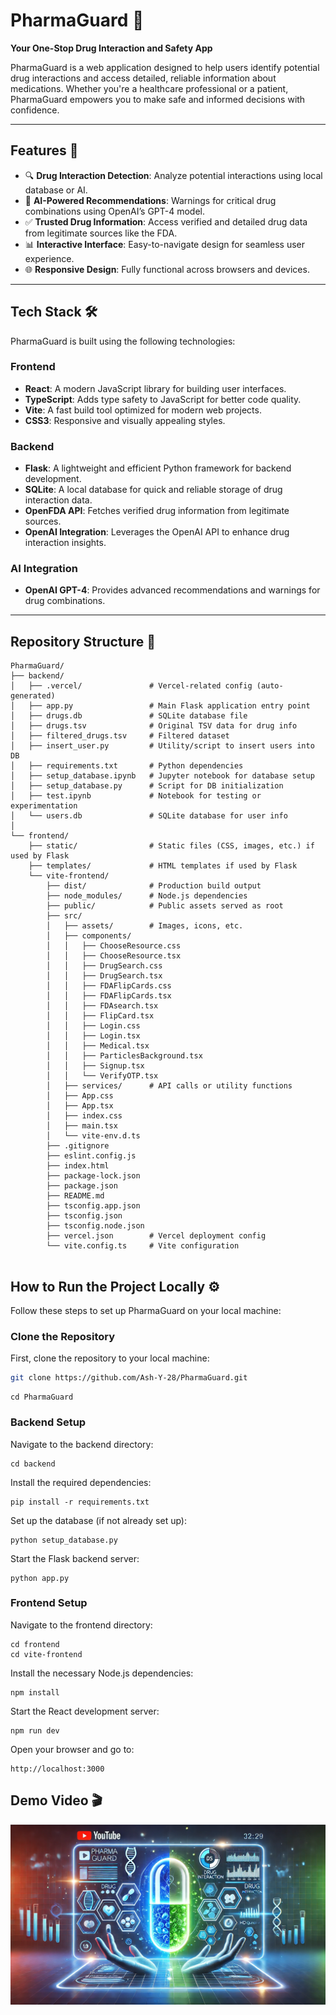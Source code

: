 # PharmaGuard 💊
**Your One-Stop Drug Interaction and Safety App**

PharmaGuard is a web application designed to help users identify potential drug interactions and access detailed, reliable information about medications. Whether you're a healthcare professional or a patient, PharmaGuard empowers you to make safe and informed decisions with confidence.

---

## Features 🌟
- 🔍 **Drug Interaction Detection**: Analyze potential interactions using local database or AI.
- 🧠 **AI-Powered Recommendations**: Warnings for critical drug combinations using OpenAI’s GPT-4 model.
- ✅ **Trusted Drug Information**: Access verified and detailed drug data from legitimate sources like the FDA.
- 📊 **Interactive Interface**: Easy-to-navigate design for seamless user experience.
- 🌐 **Responsive Design**: Fully functional across browsers and devices.

---

## Tech Stack 🛠️ 
PharmaGuard is built using the following technologies:

### Frontend
- **React**: A modern JavaScript library for building user interfaces.
- **TypeScript**: Adds type safety to JavaScript for better code quality.
- **Vite**: A fast build tool optimized for modern web projects.
- **CSS3**: Responsive and visually appealing styles.

### Backend
- **Flask**: A lightweight and efficient Python framework for backend development.
- **SQLite**: A local database for quick and reliable storage of drug interaction data.
- **OpenFDA API**: Fetches verified drug information from legitimate sources.
- **OpenAI Integration**: Leverages the OpenAI API to enhance drug interaction insights.

### AI Integration
- **OpenAI GPT-4**: Provides advanced recommendations and warnings for drug combinations.

---

## Repository Structure 📁

```
PharmaGuard/
├── backend/
│   ├── .vercel/               # Vercel-related config (auto-generated)
│   ├── app.py                 # Main Flask application entry point
│   ├── drugs.db               # SQLite database file
│   ├── drugs.tsv              # Original TSV data for drug info
│   ├── filtered_drugs.tsv     # Filtered dataset
│   ├── insert_user.py         # Utility/script to insert users into DB
│   ├── requirements.txt       # Python dependencies
│   ├── setup_database.ipynb   # Jupyter notebook for database setup
│   ├── setup_database.py      # Script for DB initialization
│   ├── test.ipynb             # Notebook for testing or experimentation
│   └── users.db               # SQLite database for user info
│
└── frontend/
    ├── static/                # Static files (CSS, images, etc.) if used by Flask
    ├── templates/             # HTML templates if used by Flask
    └── vite-frontend/
        ├── dist/              # Production build output
        ├── node_modules/      # Node.js dependencies
        ├── public/            # Public assets served as root
        ├── src/
        │   ├── assets/        # Images, icons, etc.
        │   ├── components/
        │   │   ├── ChooseResource.css
        │   │   ├── ChooseResource.tsx
        │   │   ├── DrugSearch.css
        │   │   ├── DrugSearch.tsx
        │   │   ├── FDAFlipCards.css
        │   │   ├── FDAFlipCards.tsx
        │   │   ├── FDAsearch.tsx
        │   │   ├── FlipCard.tsx
        │   │   ├── Login.css
        │   │   ├── Login.tsx
        │   │   ├── Medical.tsx
        │   │   ├── ParticlesBackground.tsx
        │   │   ├── Signup.tsx
        │   │   └── VerifyOTP.tsx
        │   ├── services/      # API calls or utility functions
        │   ├── App.css
        │   ├── App.tsx
        │   ├── index.css
        │   ├── main.tsx
        │   └── vite-env.d.ts
        ├── .gitignore
        ├── eslint.config.js
        ├── index.html
        ├── package-lock.json
        ├── package.json
        ├── README.md
        ├── tsconfig.app.json
        ├── tsconfig.json
        ├── tsconfig.node.json
        ├── vercel.json        # Vercel deployment config
        └── vite.config.ts     # Vite configuration


```

## How to Run the Project Locally  ⚙️ 
Follow these steps to set up PharmaGuard on your local machine:

### Clone the Repository

First, clone the repository to your local machine:
```bash
git clone https://github.com/Ash-Y-28/PharmaGuard.git
```

```
cd PharmaGuard
```

### Backend Setup

Navigate to the backend directory:
```
cd backend
```

Install the required dependencies:
```
pip install -r requirements.txt
```

Set up the database (if not already set up):
```
python setup_database.py
```

Start the Flask backend server:
```
python app.py
```

### Frontend Setup

Navigate to the frontend directory:
```
cd frontend
cd vite-frontend
```

Install the necessary Node.js dependencies:
```
npm install
```

Start the React development server:
```
npm run dev
```
Open your browser and go to:
```
http://localhost:3000
```

## Demo Video 🎬

[![Watch PharmaGuard in Action](frontend/vite-frontend/src/assets/Thumbnail.webp)](https://www.youtube.com/watch?v=jQf7EI8Ftg8)




